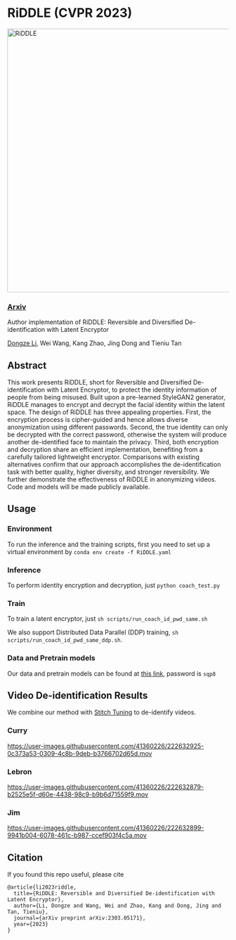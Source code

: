 # RiDDLE (CVPR 2023)


<img width="600" alt="RiDDLE" src="https://user-images.githubusercontent.com/41360226/225599374-39e81c5e-01b1-462a-82ab-0c5bde0152bb.png">

### [Arxiv](https://arxiv.org/abs/2303.05171)

Author implementation of RiDDLE: Reversible and Diversified De-identification with Latent Encryptor 

[Dongze Li](https://ldz666666.github.io/), Wei Wang, Kang Zhao, Jing Dong and Tieniu Tan 

## Abstract 
 This work presents RiDDLE, short for Reversible and Diversified De-identification with Latent Encryptor, to protect the identity information of people from being misused. Built upon a pre-learned StyleGAN2 generator, RiDDLE manages to encrypt and decrypt the facial identity within the latent space. The design of RiDDLE has three appealing properties. First, the encryption process is cipher-guided and hence allows diverse anonymization using different passwords. Second, the true identity can only be decrypted with the correct password, otherwise the system will produce another de-identified face to maintain the privacy. Third, both encryption and decryption share an efficient implementation, benefiting from a carefully tailored lightweight encryptor. Comparisons with existing alternatives confirm that our approach accomplishes the de-identification task with better quality, higher diversity, and stronger reversibility. We further demonstrate the effectiveness of RiDDLE in anonymizing videos. Code and models will be made publicly available.


## Usage 

### Environment
To run the inference and the training scripts, first you need to set up a virtual environment by `conda env create -f RiDDLE.yaml`

### Inference
To perform identity encryption and decryption, just `python coach_test.py`

### Train
To train a latent encryptor, just `sh scripts/run_coach_id_pwd_same.sh`

We also support Distributed Data Parallel (DDP) training, `sh scripts/run_coach_id_pwd_same_ddp.sh`. 

### Data and Pretrain models
Our data and pretrain models can be found at [this link](https://pan.baidu.com/s/1Yf65Q8wah3N305MttL2B8g), password is `sqp8`


## Video De-identification Results

We combine our method with [Stitch Tuning](https://github.com/rotemtzaban/STIT) to de-identify videos. 

### Curry


https://user-images.githubusercontent.com/41360226/222632925-0c373a53-0309-4c8b-9deb-b3766702d65d.mov


### Lebron


https://user-images.githubusercontent.com/41360226/222632879-b2525e5f-d60e-4438-98c9-b9b6d71559f9.mov

### Jim


https://user-images.githubusercontent.com/41360226/222632899-9941b004-6078-461c-b987-ccef903f4c5a.mov



## Citation
If you found this repo useful, please cite
```
@article{li2023riddle,
  title={RiDDLE: Reversible and Diversified De-identification with Latent Encryptor},
  author={Li, Dongze and Wang, Wei and Zhao, Kang and Dong, Jing and Tan, Tieniu},
  journal={arXiv preprint arXiv:2303.05171},
  year={2023}
}
``` 
